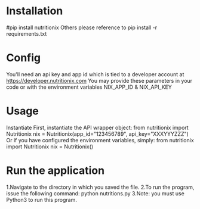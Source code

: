 # Installation
#pip install nutritionix
Others please reference to pip install -r requirements.txt

# Config
You'll need an api key and app id which is tied to a developer account at https://developer.nutritionix.com
You may provide these parameters in your code or with the environment variables NIX_APP_ID & NIX_API_KEY

# Usage
Instantiate
First, instantiate the API wrapper object:
from nutritionix import Nutritionix
nix = Nutritionix(app_id="123456789", api_key="XXXYYYZZZ")
Or if you have configured the environment variables, simply:
from nutritionix import Nutritionix
nix = Nutritionix()

# Run the application
1.Navigate to the directory in which you saved the file.
2.To run the program, issue the following command: python nutritions.py
3.Note: you must use Python3 to run this program.
